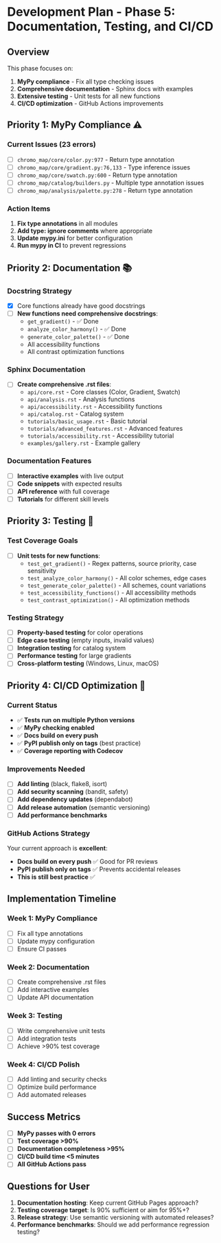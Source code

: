 # Development Plan - Phase 5: Documentation, Testing, and CI/CD

## Overview
This phase focuses on:
1. **MyPy compliance** - Fix all type checking issues
2. **Comprehensive documentation** - Sphinx docs with examples
3. **Extensive testing** - Unit tests for all new functions
4. **CI/CD optimization** - GitHub Actions improvements

## Priority 1: MyPy Compliance ⚠️

### Current Issues (23 errors)
- [ ] `chromo_map/core/color.py:977` - Return type annotation
- [ ] `chromo_map/core/gradient.py:76,133` - Type inference issues
- [ ] `chromo_map/core/swatch.py:600` - Return type annotation
- [ ] `chromo_map/catalog/builders.py` - Multiple type annotation issues
- [ ] `chromo_map/analysis/palette.py:278` - Return type annotation

### Action Items
1. **Fix type annotations** in all modules
2. **Add type: ignore comments** where appropriate
3. **Update mypy.ini** for better configuration
4. **Run mypy in CI** to prevent regressions

## Priority 2: Documentation 📚

### Docstring Strategy
- [x] Core functions already have good docstrings
- [ ] **New functions need comprehensive docstrings**:
  - `get_gradient()` - ✅ Done
  - `analyze_color_harmony()` - ✅ Done  
  - `generate_color_palette()` - ✅ Done
  - All accessibility functions
  - All contrast optimization functions

### Sphinx Documentation
- [ ] **Create comprehensive .rst files**:
  - `api/core.rst` - Core classes (Color, Gradient, Swatch)
  - `api/analysis.rst` - Analysis functions
  - `api/accessibility.rst` - Accessibility functions
  - `api/catalog.rst` - Catalog system
  - `tutorials/basic_usage.rst` - Basic tutorial
  - `tutorials/advanced_features.rst` - Advanced features
  - `tutorials/accessibility.rst` - Accessibility tutorial
  - `examples/gallery.rst` - Example gallery

### Documentation Features
- [ ] **Interactive examples** with live output
- [ ] **Code snippets** with expected results
- [ ] **API reference** with full coverage
- [ ] **Tutorials** for different skill levels

## Priority 3: Testing 🧪

### Test Coverage Goals
- [ ] **Unit tests for new functions**:
  - `test_get_gradient()` - Regex patterns, source priority, case sensitivity
  - `test_analyze_color_harmony()` - All color schemes, edge cases
  - `test_generate_color_palette()` - All schemes, count variations
  - `test_accessibility_functions()` - All accessibility methods
  - `test_contrast_optimization()` - All optimization methods

### Testing Strategy
- [ ] **Property-based testing** for color operations
- [ ] **Edge case testing** (empty inputs, invalid values)
- [ ] **Integration testing** for catalog system
- [ ] **Performance testing** for large gradients
- [ ] **Cross-platform testing** (Windows, Linux, macOS)

## Priority 4: CI/CD Optimization 🚀

### Current Status
- ✅ **Tests run on multiple Python versions**
- ✅ **MyPy checking enabled**
- ✅ **Docs build on every push**
- ✅ **PyPI publish only on tags** (best practice)
- ✅ **Coverage reporting with Codecov**

### Improvements Needed
- [ ] **Add linting** (black, flake8, isort)
- [ ] **Add security scanning** (bandit, safety)
- [ ] **Add dependency updates** (dependabot)
- [ ] **Add release automation** (semantic versioning)
- [ ] **Add performance benchmarks**

### GitHub Actions Strategy
Your current approach is **excellent**:
- **Docs build on every push** ✅ Good for PR reviews
- **PyPI publish only on tags** ✅ Prevents accidental releases
- **This is still best practice** ✅

## Implementation Timeline

### Week 1: MyPy Compliance
- [ ] Fix all type annotations
- [ ] Update mypy configuration
- [ ] Ensure CI passes

### Week 2: Documentation
- [ ] Create comprehensive .rst files
- [ ] Add interactive examples
- [ ] Update API documentation

### Week 3: Testing
- [ ] Write comprehensive unit tests
- [ ] Add integration tests
- [ ] Achieve >90% test coverage

### Week 4: CI/CD Polish
- [ ] Add linting and security checks
- [ ] Optimize build performance
- [ ] Add automated releases

## Success Metrics
- [ ] **MyPy passes with 0 errors**
- [ ] **Test coverage >90%**
- [ ] **Documentation completeness >95%**
- [ ] **CI/CD build time <5 minutes**
- [ ] **All GitHub Actions pass**

## Questions for User
1. **Documentation hosting**: Keep current GitHub Pages approach?
2. **Testing coverage target**: Is 90% sufficient or aim for 95%+?
3. **Release strategy**: Use semantic versioning with automated releases?
4. **Performance benchmarks**: Should we add performance regression testing?
